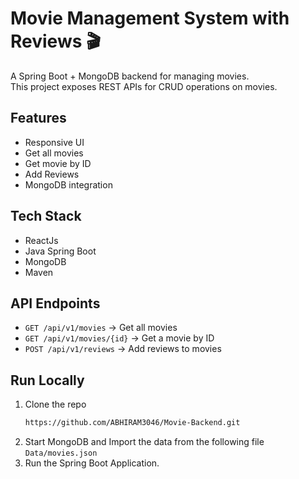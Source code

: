 # Movie Management System with Reviews 🎬

A Spring Boot + MongoDB backend for managing movies.  
This project exposes REST APIs for CRUD operations on movies.

## Features
- Responsive UI
- Get all movies
- Get movie by ID
- Add Reviews
- MongoDB integration

## Tech Stack
- ReactJs
- Java Spring Boot
- MongoDB
- Maven

## API Endpoints
- `GET /api/v1/movies` → Get all movies
- `GET /api/v1/movies/{id}` → Get a movie by ID
- `POST /api/v1/reviews` → Add reviews to movies

## Run Locally
1. Clone the repo
   ```bash
   https://github.com/ABHIRAM3046/Movie-Backend.git
   ```
2. Start MongoDB and Import the data from the following file
   `Data/movies.json`
3. Run the Spring Boot Application.

